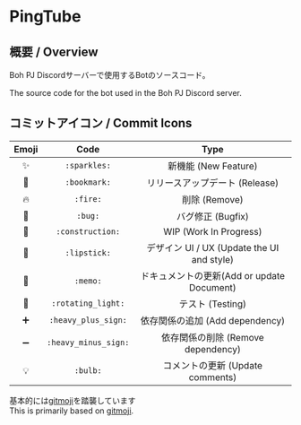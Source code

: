 # PingTube
 
## 概要 / Overview
Boh PJ Discordサーバーで使用するBotのソースコード。

The source code for the bot used in the Boh PJ Discord server.

## コミットアイコン / Commit Icons
|Emoji|Code|Type|
|:-:|:-:|:-:|
|:sparkles:|`:sparkles:`|新機能 (New Feature)|
|:bookmark:|`:bookmark:`|リリースアップデート (Release)|
|:fire:|`:fire:`|削除 (Remove)|
|:bug:|`:bug:`|バグ修正 (Bugfix)|
|:construction:|`:construction:`|WIP (Work In Progress)|
|:lipstick:|`:lipstick:`|デザイン UI / UX (Update the UI and style)|
|:memo:|`:memo:`|ドキュメントの更新(Add or update Document)|
|:rotating_light:|`:rotating_light:`|テスト (Testing)|
|:heavy_plus_sign:|`:heavy_plus_sign:`|依存関係の追加 (Add dependency)|
|:heavy_minus_sign:|`:heavy_minus_sign:`|依存関係の削除 (Remove dependency)|
|:bulb:|`:bulb:`|コメントの更新 (Update comments)|

基本的には[gitmoji](https://gitmoji.dev/)を踏襲しています  
This is primarily based on [gitmoji](https://gitmoji.dev/).